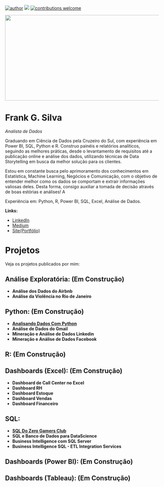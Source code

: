 [![author](https://img.shields.io/badge/author-frankgsilva-red.svg)](https://www.linkedin.com/in/franklynguimaraes/) [![](https://img.shields.io/badge/python-3.7+-blue.svg)](https://www.python.org/downloads/release/python-365/) [![contributions welcome](https://img.shields.io/badge/contributions-welcome-brightgreen.svg?style=flat)](https://github.com/frankgsilva)

<p align="center">
  <img src="https://github.com/frankgsilva/python-do-zero/blob/main/frank-capa2.png" height="280" width="1920">
</p>

# Frank G. Silva
*Analista de Dados*

Graduando em Ciência de Dados pela Cruzeiro do Sul, com experiência em Power BI, SQL, Python e R. Construo painéis e relatórios analíticos, seguindo as melhores práticas, desde o levantamento de requisitos até a publicação online e análise dos dados, utilizando técnicas de Data Storytelling em busca da melhor solução para os clientes.

Estou em constante busca pelo aprimoramento dos conhecimentos em Estatística, Machine Learning, Negócios e Comunicação, com o objetivo de entender melhor como os dados se comportam e extrair informações valiosas deles. Desta forma, consigo auxiliar a tomada de decisão através de boas estórias e análises! A

Experiência em: Python, R, Power BI, SQL, Excel, Análise de Dados.

**Links:**

* [LinkedIn](https://www.linkedin.com/in/franklynguimaraes/)
* [Medium](https://os-dados-falam.medium.com/)
* [Site(Portfólio)](#)


# Projetos
Veja os projetos publicados por mim:

## Análise Exploratória: (Em Construção)
* **Análise dos Dados do Airbnb**
* **Análise da Violência no Rio de Janeiro**

## Python: (Em Construção)
* [**Analisando Dados Com Python**](https://github.com/frankgsilva/python_do_zero/blob/main/analisandoDadosComPython/analisandoDadosDaEmpresa.ipynb)
* **Análise de Dados do Gmail**
* **Mineração e Análise de Dados Linkedin**
* **Mineração e Análise de Dados Facebook**

## R: (Em Construção)

## Dashboards (Excel): (Em Construção)

* **Dashboard de Call Center no Excel**
* **Dashboard RH**
* **Dashboard Estoque**
* **Dashboard Vendas**
* **Dashboard Financeiro**

## SQL:

* [**SQL Do Zero Gamers Club**](https://github.com/frankgsilva/Projeto-gamers-club)
* **SQL e Banco de Dados para DataScience**
* **Business Intelligence com SQL Server**
* **Business Intelligence SQL - ETL Integration Services**

## Dashboards (Power BI): (Em Construção)


## Dashboards (Tableau): (Em Construção)
